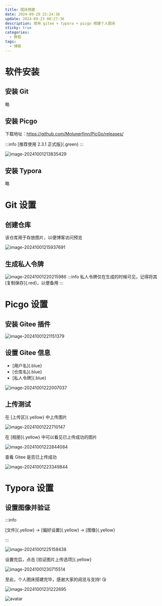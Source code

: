 ```yaml
---
title: 图床搭建
date: 2024-09-20 22:24:36
update: 2024-09-23 00:27:36
description: 使用 gitee + typora + picgo 搭建个人图床
sticky: true
categories: 
  - 教程
tags: 
  - 博客
---
```


# 软件安装
## 安装 Git
略
## 安装 Picgo
下载地址：https://github.com/Molunerfinn/PicGo/releases/

:::info
[推荐使用 2.3.1 正式版]{.green}
:::

![image-20241001213835429](https://raw.githubusercontent.com/slx-world/blog-images/master/image-20241001213835429.png)

## 安装 Typora

略

# Git 设置
## 创建仓库
该仓库用于存放图片，以便博客访问预览

![image-20241001215937691](https://raw.githubusercontent.com/slx-world/blog-images/master/image-20241001215937691.png)

## 生成私人令牌

![image-20241001220215986](https://raw.githubusercontent.com/slx-world/blog-images/master/image-20241001220215986.png)
:::info
私人令牌仅在生成的时候可见，记得将其[复制保存]{.red}，以便备用
:::

# Picgo 设置

## 安装 Gitee 插件

![image-20241001221151379](https://raw.githubusercontent.com/slx-world/blog-images/master/image-20241001221151379.png)

## 设置 Gitee 信息

- [用户名]{.blue}
- [仓库名]{.blue}
- [私人令牌]{.blue}

![image-20241001222007037](https://raw.githubusercontent.com/slx-world/blog-images/master/image-20241001222007037.png)

## 上传测试

在 [上传区]{.yellow} 中上传图片

![image-20241001222710147](https://raw.githubusercontent.com/slx-world/blog-images/master/image-20241001222710147.png)

在 [相册]{.yellow} 中可以看见已上传成功的图片

![image-20241001222844084](https://raw.githubusercontent.com/slx-world/blog-images/master/image-20241001222844084.png)

查看 Gitee 是否已上传成功

![image-20241001223349844](https://raw.githubusercontent.com/slx-world/blog-images/master/image-20241001223349844.png)

# Typora 设置

## 设置图像并验证

:::info

[文件]{.yellow} -> [偏好设置]{.yellow} -> [图像]{.yellow}

:::

![image-20241001225158438](https://raw.githubusercontent.com/slx-world/blog-images/master/image-20241001225158438.png)

设置完后，点击 [验证图片上传选项]{.yellow}

![image-20241001230715514](https://raw.githubusercontent.com/slx-world/blog-images/master/image-20241001230715514.png)



至此，个人图床搭建完毕，感谢大家的阅览与支持! :kissing_heart:

![image-20241001231222695](https://raw.githubusercontent.com/slx-world/blog-images/master/image-20241001231222695.png)



![avatar](https://raw.githubusercontent.com/slx-world/blog-images/master/avatar.jpg)

